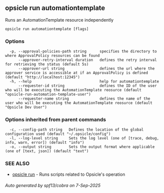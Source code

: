 ## opsicle run automationtemplate

Runs an AutomationTemplate resource independently

```
opsicle run automationtemplate [flags]
```

### Options

```
  -p, --approval-policies-path string      specifies the directory to where ApprovalPolicy resources can be found
      --approver-retry-interval duration   defines the retry interval for retrieving the status (default 5s)
      --approver-url string                defines the url where the approver service is accessible at if an ApprovalPolicy is defined (default "http://localhost:12345")
  -h, --help                               help for automationtemplate
      --requester-id string                defines the ID of the user who will be executing the AutomationTemplate reosurce (default "opsicle-run-automation-template-user")
      --requester-name string              defines the name of the user who will be executing the AutomationTemplate reosurce (default "Opsicle Dev User")
```

### Options inherited from parent commands

```
  -c, --config-path string   Defines the location of the global configuration used (default "~/.opsicle/config")
  -l, --log-level string     Sets the log level (one of [trace, debug, info, warn, error]) (default "info")
  -o, --output string        Sets the output format where applicable (one of [text, json]) (default "text")
```

### SEE ALSO

* [opsicle run](cli/opsicle_run.md)	 - Runs scripts related to Opsicle's operation

###### Auto generated by spf13/cobra on 7-Sep-2025
